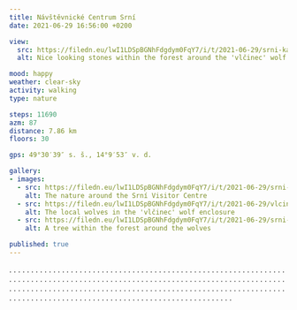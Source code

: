 ```yaml
---
title: Návštěvnické Centrum Srní
date: 2021-06-29 16:56:00 +0200

view:
  src: https://filedn.eu/lwI1LDSpBGNhFdgdym0FqY7/i/t/2021-06-29/srni-kameny.jpg
  alt: Nice looking stones within the forest around the 'vlčinec' wolf enclosure

mood: happy
weather: clear-sky
activity: walking
type: nature

steps: 11690
azm: 87
distance: 7.86 km
floors: 30

gps: 49°30′39″ s. š., 14°9′53″ v. d.

gallery:
- images:
  - src: https://filedn.eu/lwI1LDSpBGNhFdgdym0FqY7/i/t/2021-06-29/srni-z-kopce.jpg
    alt: The nature around the Srní Visitor Centre
  - src: https://filedn.eu/lwI1LDSpBGNhFdgdym0FqY7/i/t/2021-06-29/vlcinec-vlci.jpg
    alt: The local wolves in the 'vlčinec' wolf enclosure
  - src: https://filedn.eu/lwI1LDSpBGNhFdgdym0FqY7/i/t/2021-06-29/srni-strom.jpg
    alt: A tree within the forest around the wolves

published: true
---
```

.  .  .  .  .  .  .  .  .  .  .  .  .  .  .  .  . .  .  .  .  .  .  .  .  .  .  .  .  .  .  .  .  .  .  .  .  .  .  .  .  .  .  .  .  .  .  .  .  .  . .  .  .  .  .  .  .  .  .  .  .  .  .  .  .  .  . .  .  .  .  .  .  .  .  .  .  .  .  .  .  .  .  . .  .  .  .  .  .  .  .  .  .  .  .  .  .  .  .  .  .  .  .  .  .  .  .  .  .  .  .  .  .  .  .  .  . .  .  .  .  .  .  .  .  .  .  .  .  .  .  .  .  . .  .  .  .  .  .  .  .  .  .  .  .  .  .  .  .  . .  .  .  .  .  .  .  .  .  .  .  .  .  .  .  .  .  .  .  .  .  .  .  .  .  .  .  .  .  .  .  .  .  .  .  .  .  .  .  .  .  .  .  .  .  .  .  .  .  .  .  .  .  .  .  .  .  .  .  .  .  .  .  .  .  .  .  .  .  .  .  .  .  .  .  .  .  .  .  .  .  .  .  .  .  .  .